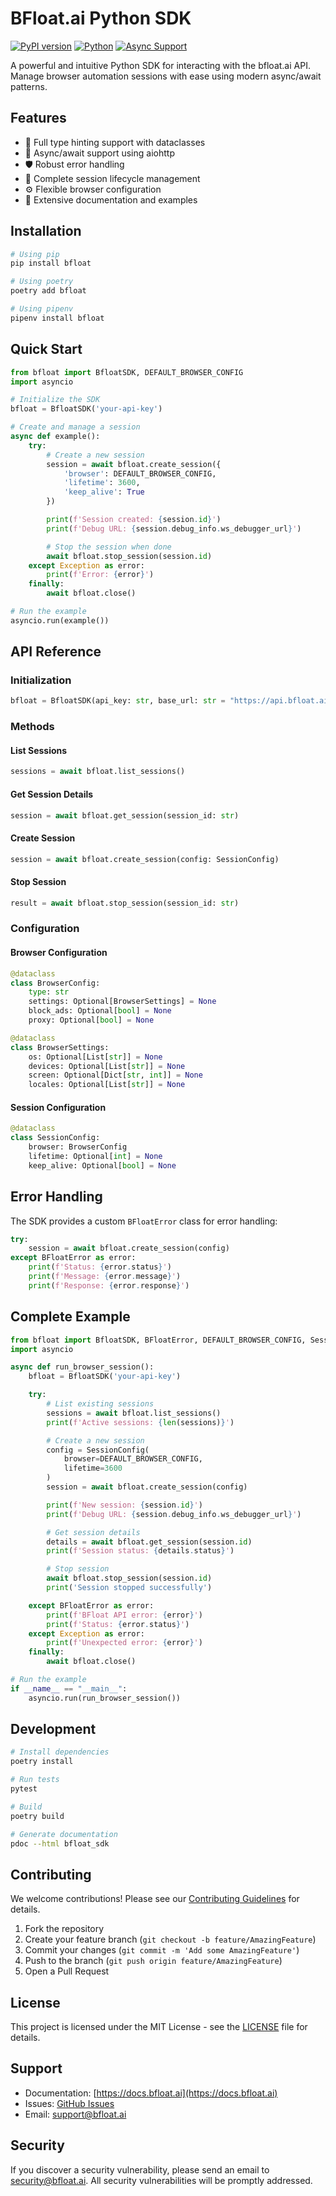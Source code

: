 # BFloat.ai Python SDK

[![PyPI version](https://img.shields.io/pypi/v/bfloat.svg)](https://pypi.org/project/bfloat/)
[![Python](https://img.shields.io/pypi/pyversions/bfloat.svg)](https://www.python.org/)
[![Async Support](https://img.shields.io/badge/async-ready-green.svg)](https://docs.python.org/3/library/asyncio.html)

A powerful and intuitive Python SDK for interacting with the bfloat.ai API. Manage browser automation sessions with ease using modern async/await patterns.

## Features

- 🚀 Full type hinting support with dataclasses
- 💪 Async/await support using aiohttp
- 🛡️ Robust error handling
- 🔄 Complete session lifecycle management
- ⚙️ Flexible browser configuration
- 📘 Extensive documentation and examples

## Installation

```bash
# Using pip
pip install bfloat

# Using poetry
poetry add bfloat

# Using pipenv
pipenv install bfloat
```

## Quick Start

```python
from bfloat import BfloatSDK, DEFAULT_BROWSER_CONFIG
import asyncio

# Initialize the SDK
bfloat = BfloatSDK('your-api-key')

# Create and manage a session
async def example():
    try:
        # Create a new session
        session = await bfloat.create_session({
            'browser': DEFAULT_BROWSER_CONFIG,
            'lifetime': 3600,
            'keep_alive': True
        })

        print(f'Session created: {session.id}')
        print(f'Debug URL: {session.debug_info.ws_debugger_url}')

        # Stop the session when done
        await bfloat.stop_session(session.id)
    except Exception as error:
        print(f'Error: {error}')
    finally:
        await bfloat.close()

# Run the example
asyncio.run(example())
```

## API Reference

### Initialization

```python
bfloat = BfloatSDK(api_key: str, base_url: str = "https://api.bfloat.ai/v1")
```

### Methods

#### List Sessions
```python
sessions = await bfloat.list_sessions()
```

#### Get Session Details
```python
session = await bfloat.get_session(session_id: str)
```

#### Create Session
```python
session = await bfloat.create_session(config: SessionConfig)
```

#### Stop Session
```python
result = await bfloat.stop_session(session_id: str)
```

### Configuration

#### Browser Configuration
```python
@dataclass
class BrowserConfig:
    type: str
    settings: Optional[BrowserSettings] = None
    block_ads: Optional[bool] = None
    proxy: Optional[bool] = None

@dataclass
class BrowserSettings:
    os: Optional[List[str]] = None
    devices: Optional[List[str]] = None
    screen: Optional[Dict[str, int]] = None
    locales: Optional[List[str]] = None
```

#### Session Configuration
```python
@dataclass
class SessionConfig:
    browser: BrowserConfig
    lifetime: Optional[int] = None
    keep_alive: Optional[bool] = None
```

## Error Handling

The SDK provides a custom `BFloatError` class for error handling:

```python
try:
    session = await bfloat.create_session(config)
except BFloatError as error:
    print(f'Status: {error.status}')
    print(f'Message: {error.message}')
    print(f'Response: {error.response}')
```

## Complete Example

```python
from bfloat import BfloatSDK, BFloatError, DEFAULT_BROWSER_CONFIG, SessionConfig
import asyncio

async def run_browser_session():
    bfloat = BfloatSDK('your-api-key')

    try:
        # List existing sessions
        sessions = await bfloat.list_sessions()
        print(f'Active sessions: {len(sessions)}')

        # Create a new session
        config = SessionConfig(
            browser=DEFAULT_BROWSER_CONFIG,
            lifetime=3600
        )
        session = await bfloat.create_session(config)

        print(f'New session: {session.id}')
        print(f'Debug URL: {session.debug_info.ws_debugger_url}')

        # Get session details
        details = await bfloat.get_session(session.id)
        print(f'Session status: {details.status}')

        # Stop session
        await bfloat.stop_session(session.id)
        print('Session stopped successfully')

    except BFloatError as error:
        print(f'BFloat API error: {error}')
        print(f'Status: {error.status}')
    except Exception as error:
        print(f'Unexpected error: {error}')
    finally:
        await bfloat.close()

# Run the example
if __name__ == "__main__":
    asyncio.run(run_browser_session())
```

## Development

```bash
# Install dependencies
poetry install

# Run tests
pytest

# Build
poetry build

# Generate documentation
pdoc --html bfloat_sdk
```

## Contributing

We welcome contributions! Please see our [Contributing Guidelines](CONTRIBUTING.md) for details.

1. Fork the repository
2. Create your feature branch (`git checkout -b feature/AmazingFeature`)
3. Commit your changes (`git commit -m 'Add some AmazingFeature'`)
4. Push to the branch (`git push origin feature/AmazingFeature`)
5. Open a Pull Request

## License

This project is licensed under the MIT License - see the [LICENSE](LICENSE) file for details.

## Support

- Documentation: [https://docs.bfloat.ai](https://docs.bfloat.ai)
- Issues: [GitHub Issues](https://github.com/bfloat-inc/python-sdk-python/issues)
- Email: support@bfloat.ai

## Security

If you discover a security vulnerability, please send an email to security@bfloat.ai. All security vulnerabilities will be promptly addressed.
